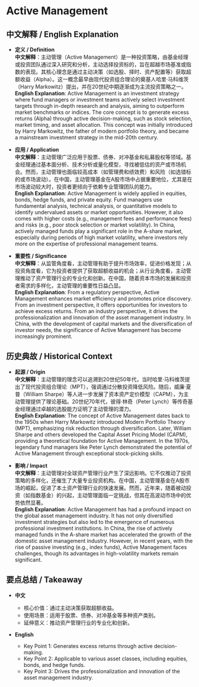 # Active Management

## 中文解释 / English Explanation

* **定义 / Definition**  
  **中文解释**：主动管理（Active Management）是一种投资策略，由基金经理或投资团队通过深入研究和分析，主动选择投资标的，旨在超越市场基准或指数的表现。其核心理念是通过主动决策（如选股、择时、资产配置等）获取超额收益（Alpha）。这一概念最早由现代投资组合理论的奠基人哈里·马科维茨（Harry Markowitz）提出，并在20世纪中期逐渐成为主流投资策略之一。  
  **English Explanation**: Active Management is an investment strategy where fund managers or investment teams actively select investment targets through in-depth research and analysis, aiming to outperform market benchmarks or indices. The core concept is to generate excess returns (Alpha) through active decision-making, such as stock selection, market timing, and asset allocation. This concept was initially introduced by Harry Markowitz, the father of modern portfolio theory, and became a mainstream investment strategy in the mid-20th century.

* **应用 / Application**  
  **中文解释**：主动管理广泛应用于股票、债券、对冲基金和私募股权等领域。基金经理通过基本面分析、技术分析或量化模型，寻找被低估的资产或市场机会。然而，主动管理也面临较高成本（如管理费和绩效费）和风险（如选错标的或市场波动）。在中国，主动管理基金在A股市场中占据重要地位，尤其是在市场波动较大时，投资者更倾向于依赖专业管理团队的能力。  
  **English Explanation**: Active Management is widely applied in equities, bonds, hedge funds, and private equity. Fund managers use fundamental analysis, technical analysis, or quantitative models to identify undervalued assets or market opportunities. However, it also comes with higher costs (e.g., management fees and performance fees) and risks (e.g., poor stock selection or market volatility). In China, actively managed funds play a significant role in the A-share market, especially during periods of high market volatility, where investors rely more on the expertise of professional management teams.

* **重要性 / Significance**  
  **中文解释**：从监管角度看，主动管理有助于提升市场效率，促进价格发现；从投资角度看，它为投资者提供了获取超额收益的机会；从行业角度看，主动管理推动了资产管理行业的专业化和创新。在中国，随着资本市场的发展和投资者需求的多样化，主动管理的重要性日益凸显。  
  **English Explanation**: From a regulatory perspective, Active Management enhances market efficiency and promotes price discovery. From an investment perspective, it offers opportunities for investors to achieve excess returns. From an industry perspective, it drives the professionalization and innovation of the asset management industry. In China, with the development of capital markets and the diversification of investor needs, the significance of Active Management has become increasingly prominent.

## 历史典故 / Historical Context

* **起源 / Origin**  
  **中文解释**：主动管理的理念可以追溯到20世纪50年代，当时哈里·马科维茨提出了现代投资组合理论（MPT），强调通过分散投资降低风险。随后，威廉·夏普（William Sharpe）等人进一步发展了资本资产定价模型（CAPM），为主动管理提供了理论基础。20世纪70年代，彼得·林奇（Peter Lynch）等传奇基金经理通过卓越的选股能力证明了主动管理的潜力。  
  **English Explanation**: The concept of Active Management dates back to the 1950s when Harry Markowitz introduced Modern Portfolio Theory (MPT), emphasizing risk reduction through diversification. Later, William Sharpe and others developed the Capital Asset Pricing Model (CAPM), providing a theoretical foundation for Active Management. In the 1970s, legendary fund managers like Peter Lynch demonstrated the potential of Active Management through exceptional stock-picking skills.

* **影响 / Impact**  
  **中文解释**：主动管理对全球资产管理行业产生了深远影响。它不仅推动了投资策略的多样化，还催生了大量专业投资机构。在中国，主动管理基金在A股市场的崛起，促进了本土资产管理行业的快速发展。然而，近年来，随着被动投资（如指数基金）的兴起，主动管理面临一定挑战，但其在高波动市场中的优势依然显著。  
  **English Explanation**: Active Management has had a profound impact on the global asset management industry. It has not only diversified investment strategies but also led to the emergence of numerous professional investment institutions. In China, the rise of actively managed funds in the A-share market has accelerated the growth of the domestic asset management industry. However, in recent years, with the rise of passive investing (e.g., index funds), Active Management faces challenges, though its advantages in high-volatility markets remain significant.

## 要点总结 / Takeaway

* **中文**  
  - 核心价值：通过主动决策获取超额收益。  
  - 使用场景：适用于股票、债券、对冲基金等多种资产类别。  
  - 延伸意义：推动资产管理行业的专业化和创新。  

* **English**  
  - Key Point 1: Generates excess returns through active decision-making.  
  - Key Point 2: Applicable to various asset classes, including equities, bonds, and hedge funds.  
  - Key Point 3: Drives the professionalization and innovation of the asset management industry.